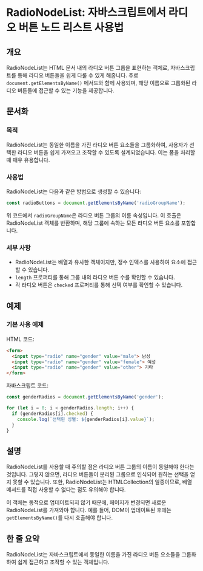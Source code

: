 <!--
Meta Description: # RadioNodeList: 자바스크립트에서 라디오 버튼 노드 리스트 사용법 ## 개요 RadioNodeList는 HTML 문서 내의 라디오 버튼 그룹을 표현하는 객체로, 자바스크립트를 통해 라디오 버튼들을 쉽게 다룰 수 있게 해줍니다. 주로 `document.get...
Meta Keywords: 라디오, radionodelist는, 있습니다, getelementsbyname, gender
-->

# RadioNodeList: 자바스크립트에서 라디오 버튼 노드 리스트 사용법

## 개요
RadioNodeList는 HTML 문서 내의 라디오 버튼 그룹을 표현하는 객체로, 자바스크립트를 통해 라디오 버튼들을 쉽게 다룰 수 있게 해줍니다. 주로 `document.getElementsByName()` 메서드와 함께 사용되며, 해당 이름으로 그룹화된 라디오 버튼들에 접근할 수 있는 기능을 제공합니다.

## 문서화

### 목적
RadioNodeList는 동일한 이름을 가진 라디오 버튼 요소들을 그룹화하여, 사용자가 선택한 라디오 버튼을 쉽게 가져오고 조작할 수 있도록 설계되었습니다. 이는 폼을 처리할 때 매우 유용합니다.

### 사용법
RadioNodeList는 다음과 같은 방법으로 생성할 수 있습니다:

```javascript
const radioButtons = document.getElementsByName('radioGroupName');
```

위 코드에서 `radioGroupName`은 라디오 버튼 그룹의 이름 속성입니다. 이 호출은 RadioNodeList 객체를 반환하며, 해당 그룹에 속하는 모든 라디오 버튼 요소를 포함합니다.

### 세부 사항
- RadioNodeList는 배열과 유사한 객체이지만, 정수 인덱스를 사용하여 요소에 접근할 수 있습니다.
- `length` 프로퍼티를 통해 그룹 내의 라디오 버튼 수를 확인할 수 있습니다.
- 각 라디오 버튼은 `checked` 프로퍼티를 통해 선택 여부를 확인할 수 있습니다.

## 예제

### 기본 사용 예제
HTML 코드:
```html
<form>
  <input type="radio" name="gender" value="male"> 남성
  <input type="radio" name="gender" value="female"> 여성
  <input type="radio" name="gender" value="other"> 기타
</form>
```

자바스크립트 코드:
```javascript
const genderRadios = document.getElementsByName('gender');

for (let i = 0; i < genderRadios.length; i++) {
  if (genderRadios[i].checked) {
    console.log(`선택된 성별: ${genderRadios[i].value}`);
  }
}
```

## 설명
RadioNodeList를 사용할 때 주의할 점은 라디오 버튼 그룹의 이름이 동일해야 한다는 것입니다. 그렇지 않으면, 라디오 버튼들이 분리된 그룹으로 인식되어 원하는 선택을 얻지 못할 수 있습니다. 또한, RadioNodeList는 HTMLCollection의 일종이므로, 배열 메서드를 직접 사용할 수 없다는 점도 유의해야 합니다. 

이 객체는 동적으로 업데이트되지 않기 때문에, 페이지가 변경되면 새로운 RadioNodeList를 가져와야 합니다. 예를 들어, DOM이 업데이트된 후에는 `getElementsByName()`를 다시 호출해야 합니다.

## 한 줄 요약
RadioNodeList는 자바스크립트에서 동일한 이름을 가진 라디오 버튼 요소들을 그룹화하여 쉽게 접근하고 조작할 수 있는 객체입니다.